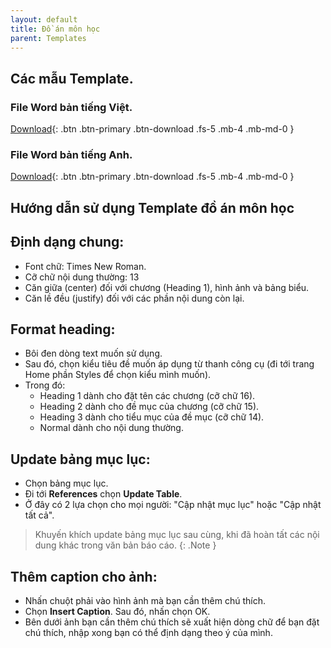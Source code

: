 ```yaml
---
layout: default
title: Đồ án môn học
parent: Templates
---
```



## Các mẫu Template.

### File Word bản tiếng Việt.

[Download](Template_Do_An_Mon_Hoc_VN.docx){: .btn .btn-primary .btn-download .fs-5 .mb-4 .mb-md-0 }

### File Word bản tiếng Anh.

[Download](Template_Do_An_Mon_Hoc_EN.docx){: .btn .btn-primary .btn-download .fs-5 .mb-4 .mb-md-0 }

## Hướng dẫn sử dụng Template đồ án môn học

## Định dạng chung:

- Font chữ: Times New Roman.
- Cỡ chữ nội dung thường: 13
- Căn giữa (center) đối với chương (Heading 1), hình ảnh và bảng biểu.
- Căn lề đều (justify) đối với các phần nội dung còn lại.

## Format heading:

- Bôi đen dòng text muốn sử dụng.
- Sau đó, chọn kiểu tiêu đề muốn áp dụng từ thanh công cụ (đi tới trang Home phần Styles để chọn kiểu mình muốn).
- Trong đó:
    - Heading 1 dành cho đặt tên các chương (cỡ chữ 16).
    - Heading 2 dành cho đề mục của chương (cỡ chữ 15).
    - Heading 3 dành cho tiểu mục của đề mục (cỡ chữ 14).
    - Normal dành cho nội dung thường.

## Update bảng mục lục:

- Chọn bảng mục lục.
- Đi tới **References** chọn **Update Table**.
- Ở đây có 2 lựa chọn cho mọi người: "Cập nhật mục lục" hoặc "Cập nhật tất cả".

> Khuyến khích update bảng mục lục sau cùng, khi đã hoàn tất các nội dung khác trong văn bản báo cáo.
{: .Note }

## Thêm caption cho ảnh:

- Nhấn chuột phải vào hình ảnh mà bạn cần thêm chú thích.
- Chọn **Insert Caption**. Sau đó, nhấn chọn OK.
- Bên dưới ảnh bạn cần thêm chú thích sẽ xuất hiện dòng chữ để bạn đặt chú thích, nhập xong bạn có thể định dạng theo ý của mình.